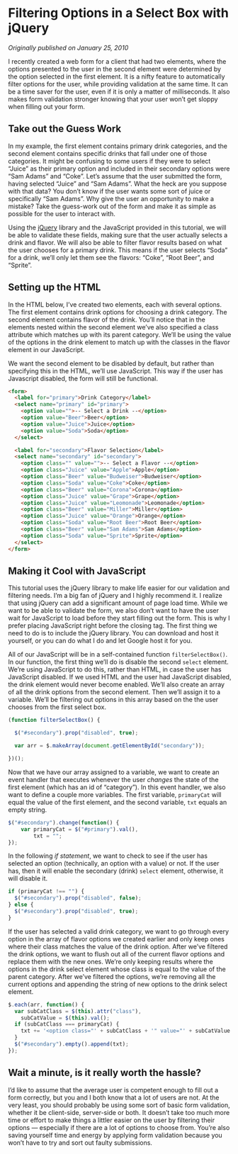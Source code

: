 Filtering Options in a Select Box with jQuery
=============================================

<em>Originally published on January 25, 2010</em>

I recently created a web form for a client that had two elements, where the options presented to the user in the second element were determined by the option selected in the first element. It is a nifty feature to automatically filter options for the user, while providing validation at the same time. It can be a time saver for the user, even if it is only a matter of milliseconds. It also makes form validation stronger knowing that your user won’t get sloppy when filling out your form.

Take out the Guess Work
-----------------------

In my example, the first element contains primary drink categories, and the second element contains specific drinks that fall under one of those categories. It might be confusing to some users if they were to select “Juice” as their primary option and included in their secondary options were “Sam Adams” and “Coke”. Let’s assume that the user submitted the form, having selected “Juice” and “Sam Adams”. What the heck are you suppose with that data? You don’t know if the user wants some sort of juice or specifically “Sam Adams”. Why give the user an opportunity to make a mistake? Take the guess-work out of the form and make it as simple as possible for the user to interact with.

Using the <a href="http://jquery.com">jQuery</a> library and the JavaScript provided in this tutorial, we will be able to validate these fields, making sure that the user actually selects a drink and flavor. We will also be able to filter flavor results based on what the user chooses for a primary drink. This means if the user selects “Soda” for a drink, we’ll only let them see the flavors: “Coke”, “Root Beer”, and “Sprite”.

Setting up the HTML
-------------------

In the HTML below, I’ve created two elements, each with several options. The first element contains drink options for choosing a drink category. The second element contains flavor of the drink. You’ll notice that in the elements nested within the second element we’ve also specified a class attribute which matches up with its parent category. We’ll be using the value of the options in the drink element to match up with the classes in the flavor element in our JavaScript.

We want the second element to be disabled by default, but rather than specifying this in the HTML, we’ll use JavaScript. This way if the user has Javascript disabled, the form will still be functional.

```html
<form>
  <label for="primary">Drink Category</label>
  <select name="primary" id="primary">
    <option value="">-- Select a Drink --</option>
    <option value="Beer">Beer</option>
    <option value="Juice">Juice</option>
    <option value="Soda">Soda</option>
  </select>

  <label for="secondary">Flavor Selection</label>
  <select name="secondary" id="secondary">
    <option class="" value="">-- Select a Flavor --</option>
    <option class="Juice" value="Apple">Apple</option>
    <option class="Beer" value="Budweiser">Budweiser</option>
    <option class="Soda" value="Coke">Coke</option>
    <option class="Beer" value="Corona">Corona</option>
    <option class="Juice" value="Grape">Grape</option>
    <option class="Juice" value="Leomonade">Leomonade</option>
    <option class="Beer" value="Miller">Miller</option>
    <option class="Juice" value="Orange">Orange</option>
    <option class="Soda" value="Root Beer">Root Beer</option>
    <option class="Beer" value="Sam Adams">Sam Adams</option>
    <option class="Soda" value="Sprite">Sprite</option>
  </select>
</form>
```

Making it Cool with JavaScript
------------------------------

This tutorial uses the jQuery library to make life easier for our validation and filtering needs. I’m a big fan of jQuery and I highly recommend it. I realize that using jQuery can add a significant amount of page load time. While we want to be able to validate the form, we also don’t want to have the user wait for JavaScript to load before they start filling out the form. This is why I prefer placing JavaScript right before the closing tag. The first thing we need to do is to include the jQuery library. You can download and host it yourself, or you can do what I do and let Google host it for you.

All of our JavaScript will be in a self-contained function <code>filterSelectBox()</code>. In our function, the first thing we’ll do is disable the second <code>select</code> element. We’re using JavaScript to do this, rather than HTML, in case the user has JavaScript disabled. If we used HTML and the user had JavaScript disabled, the drink element would never become enabled. We’ll also create an array of all the drink options from the second element. Then we’ll assign it to a variable. We’ll be filtering out options in this array based on the the user chooses from the first select box.

```javascript
(function filterSelectBox() {

  $("#secondary").prop("disabled", true);

  var arr = $.makeArray(document.getElementById("secondary"));

})();
```

Now that we have our array assigned to a variable, we want to create an event handler that executes whenever the user <em>changes</em> the state of the first element (which has an id of “category”). In this event handler, we also want to define a couple more variables. The first variable, `primaryCat` will equal the value of the first element, and the second variable, <code>txt</code> equals an empty string.

```javascript
$("#secondary").change(function() {
    var primaryCat = $("#primary").val(),
        txt = "";
});
```

In the following <em>if statement</em>, we want to check to see if the user has selected an option (technically, an option with a value) or not. If the user has, then it will enable the secondary (drink) <code>select</code> element, otherwise, it will disable it.

```javascript
if (primaryCat !== "") {
  $("#secondary").prop("disabled", false);
} else {
  $("#secondary").prop("disabled", true);
}
```

If the user has selected a valid drink category, we want to go through every option in the array of flavor options we created earlier and only keep ones where their class matches the value of the drink option. After we’ve filtered the drink options, we want to flush out all of the current flavor options and replace them with the new ones. We’re only keeping results where the options in the drink select element whose class is equal to the value of the parent category. After we’ve filtered the options, we’re removing all the current options and appending the string of new options to the drink select element.

```javascript
$.each(arr, function() {
  var subCatClass = $(this).attr("class"),
    subCatValue = $(this).val();
  if (subCatClass === primaryCat) {
    txt += '<option class="' + subCatClass + '" value="' + subCatValue + '">' + subCatValue + '<\/option>';
  }
  $("#secondary").empty().append(txt);
});
```

Wait a minute, is it really worth the hassle?
---------------------------------------------

I’d like to assume that the average user is competent enough to fill out a form correctly, but you and I both know that a lot of users are not. At the very least, you should probably be using some sort of basic form validation, whether it be client-side, server-side or both. It doesn’t take too much more time or effort to make things a littler easier on the user by filtering their options — especially if there are a lot of options to choose from. You’re also saving yourself time and energy by applying form validation because you won’t have to try and sort out faulty submissions.
